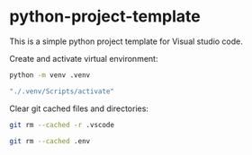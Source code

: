 # python-project-template

This is a simple python project template for Visual studio code. 

Create and activate virtual environment:

   ```sh
   python -m venv .venv
   ```
   ```sh
   "./.venv/Scripts/activate"
   ```
   
Clear git cached files and directories:

   ```sh
   git rm --cached -r .vscode 
   ```
   ```sh
   git rm --cached .env
   ```
    
